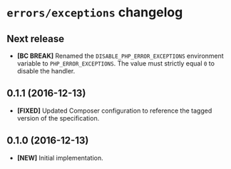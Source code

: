 # `errors/exceptions` changelog

## Next release

- **[BC BREAK]** Renamed the `DISABLE_PHP_ERROR_EXCEPTIONS` environment variable
  to `PHP_ERROR_EXCEPTIONS`. The value must strictly equal `0` to disable the
  handler.

## 0.1.1 (2016-12-13)

- **[FIXED]** Updated Composer configuration to reference the tagged version of
  the specification.

## 0.1.0 (2016-12-13)

- **[NEW]** Initial implementation.
